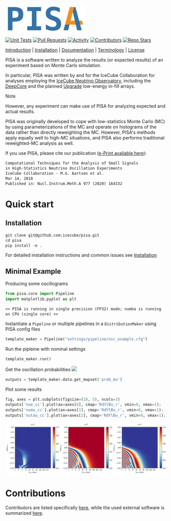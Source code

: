 <img src="images/pisa4_logo_transparent.png" width="250">

[![Unit Tests](https://img.shields.io/github/actions/workflow/status/icecube/pisa/.github/workflows/pythonpackage.yml?label=unit%20tests)](https://github.com/icecube/pisa/actions/workflows/pythonpackage.yml)
[![Pull Requests](https://img.shields.io/github/issues-pr/icecube/pisa)](https://github.com/icecube/pisa/pulls)
[![Activity](https://img.shields.io/github/commit-activity/m/icecube/pisa)](https://github.com/icecube/pisa/pulse)
[![Contributors](https://img.shields.io/github/contributors/icecube/pisa)](https://github.com/icecube/pisa/graphs/contributors)
[![Repo Stars](https://img.shields.io/github/stars/icecube/pisa?style=social)](https://github.com/icecube/pisa/stargazers)

[Introduction](pisa/README.md) |
[Installation](INSTALL.md) |
[Documentation](https://icecube.github.io/pisa/) |
[Terminology](pisa/glossary.md) |
[License](LICENSE)

PISA is a software written to analyze the results (or expected results) of an experiment based on Monte Carlo simulation.

In particular, PISA was written by and for the IceCube Collaboration for analyses employing the [IceCube Neutrino Observatory](https://icecube.wisc.edu/), including the [DeepCore](https://arxiv.org/abs/1109.6096) and the planned [Upgrade]([https://arxiv.org/abs/2307.15295](https://arxiv.org/pdf/1908.09441.pdf)) low-energy in-fill arrays.

> [!NOTE]
> However, any experiment can make use of PISA for analyzing expected and actual results.

PISA was originally developed to cope with low-statistics Monte Carlo (MC) by using parameterizations of the MC and operate on histograms of the data rather than directly reweighting the MC. However, PISA's methods apply equally well to high-MC situations, and PISA also performs traditional reweighted-MC analysis as well.

If you use PISA, please cite our publication ([e-Print available here](https://arxiv.org/abs/1803.05390)):
```
Computational Techniques for the Analysis of Small Signals
in High-Statistics Neutrino Oscillation Experiments
IceCube Collaboration - M.G. Aartsen et al.
Mar 14, 2018
Published in: Nucl.Instrum.Meth.A 977 (2020) 164332
```


# Quick start

## Installation

```shell
git clone git@github.com:icecube/pisa.git
cd pisa
pip install -e .
```

For detailed installation instructions and common issues see [Installation](INSTALL.md)

## Minimal Example

Producing some oscillograms


```python
from pisa.core import Pipeline
import matplotlib.pyplot as plt
```

    << PISA is running in single precision (FP32) mode; numba is running on CPU (single core) >>


Instantiate a `Pipeline` or multiple pipelines in a `DistributionMaker` using PISA config files


```python
template_maker = Pipeline("settings/pipeline/osc_example.cfg")
```

Run the pipleine with nominal settings


```python
template_maker.run()
```

Get the oscillation probabilities <img src="https://render.githubusercontent.com/render/math?math=P_{\nu_\mu\to\nu_\mu}">


```python
outputs = template_maker.data.get_mapset('prob_mu')
```

Plot some results


```python
fig, axes = plt.subplots(figsize=(18, 5), ncols=3)
outputs['nue_cc'].plot(ax=axes[0], cmap='RdYlBu_r', vmin=0, vmax=1);
outputs['numu_cc'].plot(ax=axes[1], cmap='RdYlBu_r', vmin=0, vmax=1);
outputs['nutau_cc'].plot(ax=axes[2], cmap='RdYlBu_r', vmin=0, vmax=1);
```


![png](README_files/README_10_0.png)


# Contributions

Contributors are listed specifically [here](CONTRIBUTORS.md), while the used external software is summarized [here](EXTERNAL_ATTRIBUTION.md).
